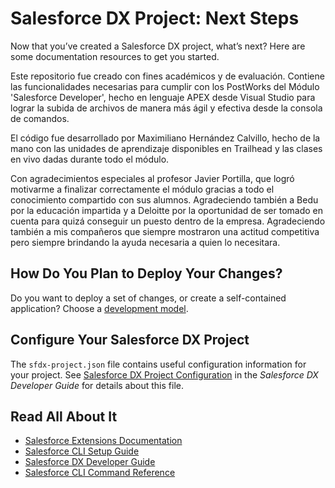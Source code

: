 # Salesforce DX Project: Next Steps

Now that you’ve created a Salesforce DX project, what’s next? Here are some documentation resources to get you started.

Este repositorio fue creado con fines académicos y de evaluación. Contiene las funcionalidades necesarias para cumplir con los PostWorks del Módulo 'Salesforce Developer', hecho en lenguaje APEX desde Visual Studio para lograr la subida de archivos de manera más ágil y efectiva desde la consola de comandos.

El código fue desarrollado por Maximiliano Hernández Calvillo, hecho de la mano con las unidades de aprendizaje disponibles en Trailhead y las clases en vivo dadas durante todo el módulo.

Con agradecimientos especiales al profesor Javier Portilla, que logró motivarme a finalizar correctamente el módulo gracias a todo el conocimiento compartido con sus alumnos.
Agradeciendo también a Bedu por la educación impartida y a Deloitte por la oportunidad de ser tomado en cuenta para quizá conseguir un puesto dentro de la empresa.
Agradeciendo también a mis compañeros que siempre mostraron una actitud competitiva pero siempre brindando la ayuda necesaria a quien lo necesitara.

## How Do You Plan to Deploy Your Changes?

Do you want to deploy a set of changes, or create a self-contained application? Choose a [development model](https://developer.salesforce.com/tools/vscode/en/user-guide/development-models).

## Configure Your Salesforce DX Project

The `sfdx-project.json` file contains useful configuration information for your project. See [Salesforce DX Project Configuration](https://developer.salesforce.com/docs/atlas.en-us.sfdx_dev.meta/sfdx_dev/sfdx_dev_ws_config.htm) in the _Salesforce DX Developer Guide_ for details about this file.

## Read All About It

- [Salesforce Extensions Documentation](https://developer.salesforce.com/tools/vscode/)
- [Salesforce CLI Setup Guide](https://developer.salesforce.com/docs/atlas.en-us.sfdx_setup.meta/sfdx_setup/sfdx_setup_intro.htm)
- [Salesforce DX Developer Guide](https://developer.salesforce.com/docs/atlas.en-us.sfdx_dev.meta/sfdx_dev/sfdx_dev_intro.htm)
- [Salesforce CLI Command Reference](https://developer.salesforce.com/docs/atlas.en-us.sfdx_cli_reference.meta/sfdx_cli_reference/cli_reference.htm)
